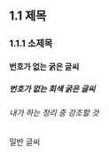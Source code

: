## 1.1 제목

### 1.1.1 소제목

#### 번호가 없는 굵은 글씨

##### 번호가 없는 회색 굵은 글씨

###### 내가 하는 정리 중 강조할 것

일반 글씨  